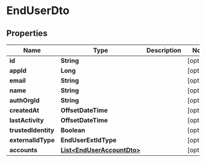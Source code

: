 

# EndUserDto


## Properties

| Name | Type | Description | Notes |
|------------ | ------------- | ------------- | -------------|
|**id** | **String** |  |  [optional] |
|**appId** | **Long** |  |  [optional] |
|**email** | **String** |  |  [optional] |
|**name** | **String** |  |  [optional] |
|**authOrgId** | **String** |  |  [optional] |
|**createdAt** | **OffsetDateTime** |  |  [optional] |
|**lastActivity** | **OffsetDateTime** |  |  [optional] |
|**trustedIdentity** | **Boolean** |  |  [optional] |
|**externalIdType** | **EndUserExtIdType** |  |  [optional] |
|**accounts** | [**List&lt;EndUserAccountDto&gt;**](EndUserAccountDto.md) |  |  [optional] |



